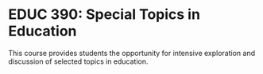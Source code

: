 # EDUC 390: Special Topics in Education

This course provides students the opportunity for intensive exploration and discussion of selected topics in education.